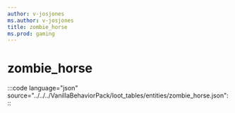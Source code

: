 ```yaml
---
author: v-josjones
ms.author: v-josjones
title: zombie_horse
ms.prod: gaming
---
```


# zombie_horse

:::code language="json" source="../../../VanillaBehaviorPack/loot_tables/entities/zombie_horse.json":::